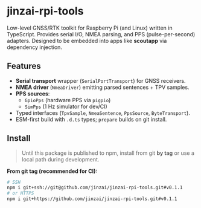 # jinzai-rpi-tools

Low-level GNSS/RTK toolkit for Raspberry Pi (and Linux) written in TypeScript.
Provides serial I/O, NMEA parsing, and PPS (pulse-per-second) adapters. Designed
to be embedded into apps like **scoutapp** via dependency injection.

## Features

- **Serial transport** wrapper (`SerialPortTransport`) for GNSS receivers.
- **NMEA driver** (`NmeaDriver`) emitting parsed sentences + TPV samples.
- **PPS sources**:
  - `GpioPps` (hardware PPS via `pigpio`)
  - `SimPps` (1 Hz simulator for dev/CI)
- Typed interfaces (`TpvSample`, `NmeaSentence`, `PpsSource`, `ByteTransport`).
- ESM-first build with `.d.ts` types; `prepare` builds on git install.

## Install

> Until this package is published to npm, install from git **by tag** or use a local path during development.

**From git tag (recommended for CI):**
```bash
# SSH
npm i git+ssh://git@github.com/jinzai/jinzai-rpi-tools.git#v0.1.1
# or HTTPS
npm i git+https://github.com/jinzai/jinzai-rpi-tools.git#v0.1.1
